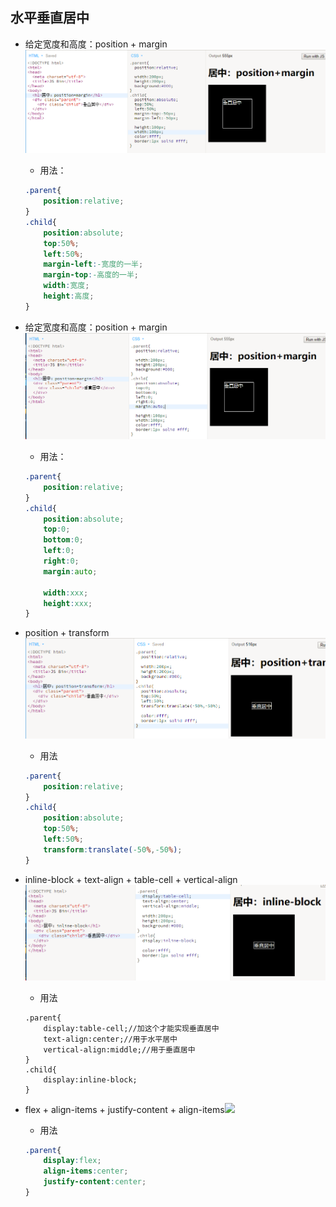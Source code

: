 ## 水平垂直居中

* 给定宽度和高度：position + margin![](/assets/both_position_margin.png)

  * 用法：

  ```css
  .parent{
      position:relative;
  }
  .child{
      position:absolute;
      top:50%;
      left:50%;
      margin-left:-宽度的一半;
      margin-top:-高度的一半;
      width:宽度;
      height:高度;
  }
  ```

* 给定宽度和高度：position + margin![](/assets/both_position_margin2.png)

  * 用法：

  ```css
  .parent{
      position:relative;
  }
  .child{
      position:absolute;
      top:0;
      bottom:0;
      left:0;
      right:0;
      margin:auto;

      width:xxx;
      height:xxx;
  }
  ```

* position + transform![](/assets/both_position_transfrom.png)

  * 用法

  ```css
  .parent{
      position:relative;
  }
  .child{
      position:absolute;
      top:50%;
      left:50%;
      transform:translate(-50%,-50%);
  }
  ```

* inline-block + text-align + table-cell + vertical-align![](/assets/both_inline-block_table-cell.png)

  * 用法

  ```
  .parent{
      display:table-cell;//加这个才能实现垂直居中
      text-align:center;//用于水平居中
      vertical-align:middle;//用于垂直居中
  }
  .child{
      display:inline-block;
  }
  ```

* flex + align-items + justify-content + align-items![](/assets/both_flex.png)

  * 用法

  ```css
  .parent{
      display:flex;
      align-items:center;
      justify-content:center;
  }
  ```



